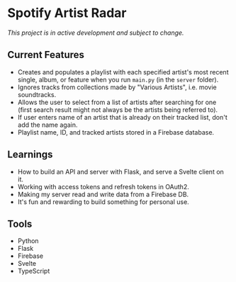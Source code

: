 # Spotify Artist Radar

*This project is in active development and subject to change.*

## Current Features
- Creates and populates a playlist with each specified artist's most recent single, album, or feature when you run `main.py` (in the `server` folder).
- Ignores tracks from collections made by "Various Artists", i.e. movie soundtracks.
- Allows the user to select from a list of artists after searching for one (first search result might not always be the artists being referred to).
- If user enters name of an artist that is already on their tracked list, don't add the name again.
- Playlist name, ID, and tracked artists stored in a Firebase database.

## Learnings
- How to build an API and server with Flask, and serve a Svelte client on it.
- Working with access tokens and refresh tokens in OAuth2.
- Making my server read and write data from a Firebase DB.
- It's fun and rewarding to build something for personal use.

## Tools
- Python
- Flask
- Firebase
- Svelte
- TypeScript
